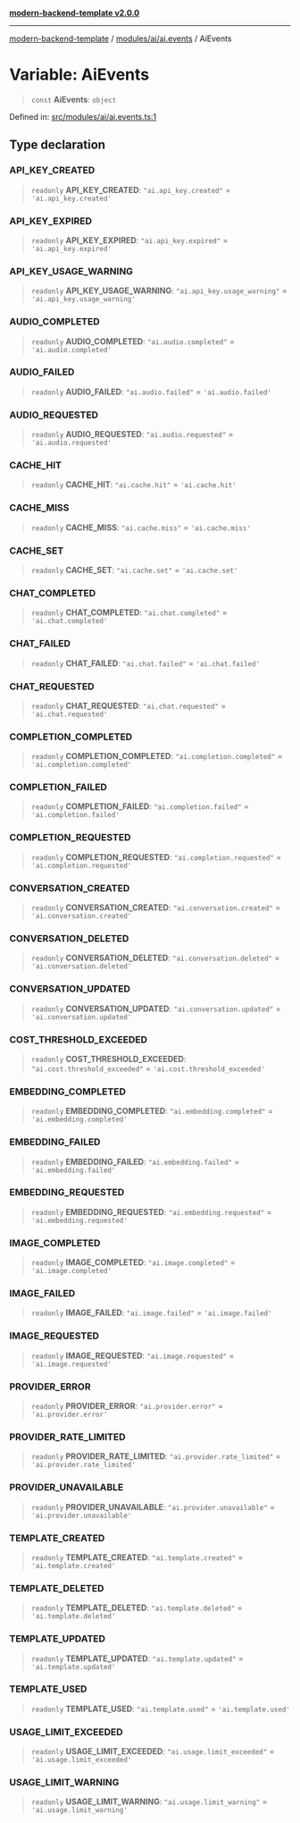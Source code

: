 [**modern-backend-template v2.0.0**](../../../../README.md)

***

[modern-backend-template](../../../../modules.md) / [modules/ai/ai.events](../README.md) / AiEvents

# Variable: AiEvents

> `const` **AiEvents**: `object`

Defined in: [src/modules/ai/ai.events.ts:1](https://github.com/maemreyo/saas-4cus-nodejs/blob/2a5b3f3aa11335dfa561e80e1feabb8e6084261e/src/modules/ai/ai.events.ts#L1)

## Type declaration

### API\_KEY\_CREATED

> `readonly` **API\_KEY\_CREATED**: `"ai.api_key.created"` = `'ai.api_key.created'`

### API\_KEY\_EXPIRED

> `readonly` **API\_KEY\_EXPIRED**: `"ai.api_key.expired"` = `'ai.api_key.expired'`

### API\_KEY\_USAGE\_WARNING

> `readonly` **API\_KEY\_USAGE\_WARNING**: `"ai.api_key.usage_warning"` = `'ai.api_key.usage_warning'`

### AUDIO\_COMPLETED

> `readonly` **AUDIO\_COMPLETED**: `"ai.audio.completed"` = `'ai.audio.completed'`

### AUDIO\_FAILED

> `readonly` **AUDIO\_FAILED**: `"ai.audio.failed"` = `'ai.audio.failed'`

### AUDIO\_REQUESTED

> `readonly` **AUDIO\_REQUESTED**: `"ai.audio.requested"` = `'ai.audio.requested'`

### CACHE\_HIT

> `readonly` **CACHE\_HIT**: `"ai.cache.hit"` = `'ai.cache.hit'`

### CACHE\_MISS

> `readonly` **CACHE\_MISS**: `"ai.cache.miss"` = `'ai.cache.miss'`

### CACHE\_SET

> `readonly` **CACHE\_SET**: `"ai.cache.set"` = `'ai.cache.set'`

### CHAT\_COMPLETED

> `readonly` **CHAT\_COMPLETED**: `"ai.chat.completed"` = `'ai.chat.completed'`

### CHAT\_FAILED

> `readonly` **CHAT\_FAILED**: `"ai.chat.failed"` = `'ai.chat.failed'`

### CHAT\_REQUESTED

> `readonly` **CHAT\_REQUESTED**: `"ai.chat.requested"` = `'ai.chat.requested'`

### COMPLETION\_COMPLETED

> `readonly` **COMPLETION\_COMPLETED**: `"ai.completion.completed"` = `'ai.completion.completed'`

### COMPLETION\_FAILED

> `readonly` **COMPLETION\_FAILED**: `"ai.completion.failed"` = `'ai.completion.failed'`

### COMPLETION\_REQUESTED

> `readonly` **COMPLETION\_REQUESTED**: `"ai.completion.requested"` = `'ai.completion.requested'`

### CONVERSATION\_CREATED

> `readonly` **CONVERSATION\_CREATED**: `"ai.conversation.created"` = `'ai.conversation.created'`

### CONVERSATION\_DELETED

> `readonly` **CONVERSATION\_DELETED**: `"ai.conversation.deleted"` = `'ai.conversation.deleted'`

### CONVERSATION\_UPDATED

> `readonly` **CONVERSATION\_UPDATED**: `"ai.conversation.updated"` = `'ai.conversation.updated'`

### COST\_THRESHOLD\_EXCEEDED

> `readonly` **COST\_THRESHOLD\_EXCEEDED**: `"ai.cost.threshold_exceeded"` = `'ai.cost.threshold_exceeded'`

### EMBEDDING\_COMPLETED

> `readonly` **EMBEDDING\_COMPLETED**: `"ai.embedding.completed"` = `'ai.embedding.completed'`

### EMBEDDING\_FAILED

> `readonly` **EMBEDDING\_FAILED**: `"ai.embedding.failed"` = `'ai.embedding.failed'`

### EMBEDDING\_REQUESTED

> `readonly` **EMBEDDING\_REQUESTED**: `"ai.embedding.requested"` = `'ai.embedding.requested'`

### IMAGE\_COMPLETED

> `readonly` **IMAGE\_COMPLETED**: `"ai.image.completed"` = `'ai.image.completed'`

### IMAGE\_FAILED

> `readonly` **IMAGE\_FAILED**: `"ai.image.failed"` = `'ai.image.failed'`

### IMAGE\_REQUESTED

> `readonly` **IMAGE\_REQUESTED**: `"ai.image.requested"` = `'ai.image.requested'`

### PROVIDER\_ERROR

> `readonly` **PROVIDER\_ERROR**: `"ai.provider.error"` = `'ai.provider.error'`

### PROVIDER\_RATE\_LIMITED

> `readonly` **PROVIDER\_RATE\_LIMITED**: `"ai.provider.rate_limited"` = `'ai.provider.rate_limited'`

### PROVIDER\_UNAVAILABLE

> `readonly` **PROVIDER\_UNAVAILABLE**: `"ai.provider.unavailable"` = `'ai.provider.unavailable'`

### TEMPLATE\_CREATED

> `readonly` **TEMPLATE\_CREATED**: `"ai.template.created"` = `'ai.template.created'`

### TEMPLATE\_DELETED

> `readonly` **TEMPLATE\_DELETED**: `"ai.template.deleted"` = `'ai.template.deleted'`

### TEMPLATE\_UPDATED

> `readonly` **TEMPLATE\_UPDATED**: `"ai.template.updated"` = `'ai.template.updated'`

### TEMPLATE\_USED

> `readonly` **TEMPLATE\_USED**: `"ai.template.used"` = `'ai.template.used'`

### USAGE\_LIMIT\_EXCEEDED

> `readonly` **USAGE\_LIMIT\_EXCEEDED**: `"ai.usage.limit_exceeded"` = `'ai.usage.limit_exceeded'`

### USAGE\_LIMIT\_WARNING

> `readonly` **USAGE\_LIMIT\_WARNING**: `"ai.usage.limit_warning"` = `'ai.usage.limit_warning'`
